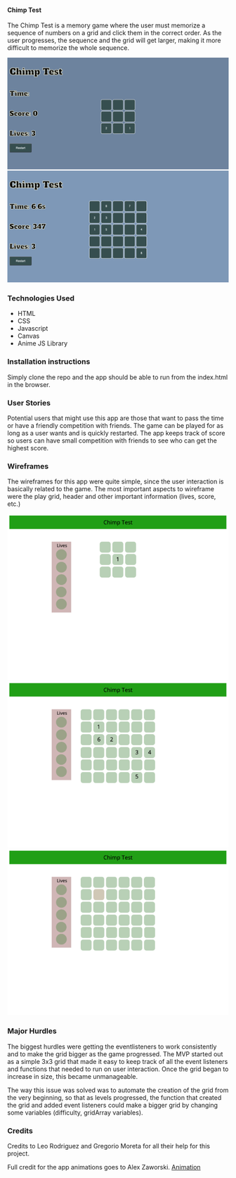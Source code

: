 #### Chimp Test

The Chimp Test is a memory game where the user must memorize a sequence of numbers on a grid and click them in the correct order. As the user progresses, the sequence and the grid will get larger, making it more difficult to memorize the whole sequence. 

![Image 1](/screenshots/image1.png "Start Game")
![Image 2](/screenshots/image2.png "Harder Level")

### Technologies Used

- HTML
- CSS
- Javascript
- Canvas
- Anime JS Library

### Installation instructions

Simply clone the repo and the app should be able to run from the index.html in the browser. 

### User Stories

Potential users that might use this app are those that want to pass the time or have a friendly competition with friends. The game can be played for as long as a user wants and is quickly restarted. The app keeps track of score so users can have small competition with friends to see who can get the highest score.

### Wireframes

The wireframes for this app were quite simple, since the user interaction is basically related to the game. The most important aspects to wireframe were the play grid, header and other important information (lives, score, etc.) 

![Wireframe 1](/screenshots/wireframe1.png "Start Game")
![Wireframe 2](/screenshots/wireframe2.png "Harder Level")
![Wireframe 3](/screenshots/wireframe3.png "Harder Level after click")


### Major Hurdles

The biggest hurdles were getting the eventlisteners to work consistently and to make the grid bigger as the game progressed. The MVP started out as a simple 3x3 grid that made it easy to keep track of all the event listeners and functions that needed to run on user interaction. Once the grid began to increase in size, this became unmanageable.

The way this issue was solved was to automate the creation of the grid from the very beginning, so that as levels progressed, the function that created the grid and added event listeners could make a bigger grid by changing some variables (difficulty, gridArray variables). 

### Credits

Credits to Leo Rodriguez and Gregorio Moreta for all their help for this project.

Full credit for the app animations goes to Alex Zaworski. 
[Animation](https://codepen.io/alexzaworski/pen/mEZvrG?editors=1010)

